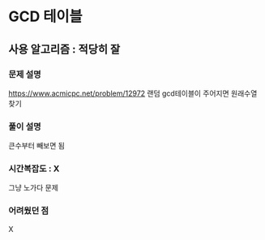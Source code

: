 # GCD 테이블

## 사용 알고리즘 : 적당히 잘

### 문제 설명

https://www.acmicpc.net/problem/12972
랜덤 gcd테이블이 주어지면 원래수열 찾기

### 풀이 설명

큰수부터 빼보면 됨

### 시간복잡도 : X

그냥 노가다 문제

### 어려웠던 점

X